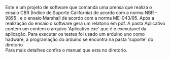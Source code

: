    
   Este é um projeto de software que comanda
uma prensa que realiza o ensaio CBR (Indice
de Suporte California) de acordo com a norma
NBR - 9895 , e o ensaio Marshall de acordo
com a norma ME-043/95. Após a realização do
ensaio  o software  gera um relatorio em pdf.
    A pasta Aplicativo contem um contem o 
arquivo 'Aplicativo.exe' que é o exexutavel
da aplicação. 
    Para executar os testes foi usado um 
arduino uno como hadware, a programação
do arduino se encontra na pasta 'suporte'
do diretorio  
    Para mais detalhes confira o manual que
esta no diretorio. 

